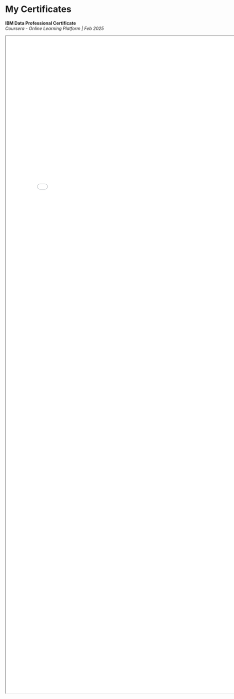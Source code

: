 <h1>My Certificates</h1>

<b>IBM Data Professional Certificate</b>
<br>
<i>Coursera - Online Learning Platform | Feb 2025</i>
<br>
<iframe src="IBM Data Analyst Professional Certificate.pdf" width="800px" height="2100px"> </iframe>


